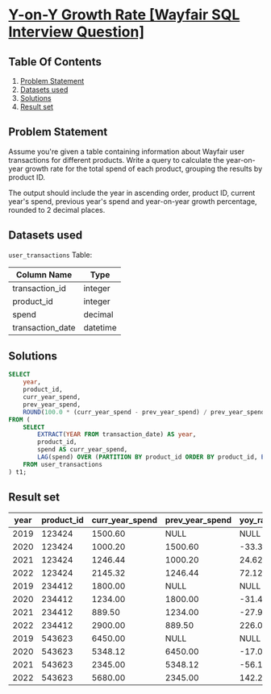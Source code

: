 # [Y-on-Y Growth Rate [Wayfair SQL Interview Question]](https://datalemur.com/questions/yoy-growth-rate)

## Table Of Contents
1. [Problem Statement](#problem-statement)
2. [Datasets used](#datasets-used)
3. [Solutions](#solutions)
4. [Result set](#result-set)

## Problem Statement

Assume you're given a table containing information about Wayfair user transactions for different products. Write a query to calculate the year-on-year growth rate for the total spend of each product, grouping the results by product ID.

The output should include the year in ascending order, product ID, current year's spend, previous year's spend and year-on-year growth percentage, rounded to 2 decimal places.

## Datasets used

```user_transactions``` Table:

|  Column Name  | Type          |
| ------------- | ------------- |
| transaction_id | integer |
| product_id |	integer |
| spend |	decimal |
| transaction_date |	datetime |

## Solutions

```sql
SELECT
    year,
    product_id,
    curr_year_spend,
    prev_year_spend,
    ROUND(100.0 * (curr_year_spend - prev_year_spend) / prev_year_spend, 2) AS yoy_rate
FROM (
    SELECT
        EXTRACT(YEAR FROM transaction_date) AS year,
        product_id,
        spend AS curr_year_spend,
        LAG(spend) OVER (PARTITION BY product_id ORDER BY product_id, EXTRACT(YEAR FROM transaction_date)) AS prev_year_spend
    FROM user_transactions
) t1;
```

## Result set

| year | product_id | curr_year_spend | prev_year_spend | yoy_rate |
| ---- | ---------- | --------------- | --------------- | -------- |
| 2019 | 123424     | 1500.60         | NULL            | NULL     |
| 2020 | 123424     | 1000.20         | 1500.60         | -33.35   |
| 2021 | 123424     | 1246.44         | 1000.20         | 24.62    |
| 2022 | 123424     | 2145.32         | 1246.44         | 72.12    |
| 2019 | 234412     | 1800.00         | NULL            | NULL     |
| 2020 | 234412     | 1234.00         | 1800.00         | -31.44   |
| 2021 | 234412     | 889.50          | 1234.00         | -27.92   |
| 2022 | 234412     | 2900.00         | 889.50          | 226.03   |
| 2019 | 543623     | 6450.00         | NULL            | NULL     |
| 2020 | 543623     | 5348.12         | 6450.00         | -17.08   |
| 2021 | 543623     | 2345.00         | 5348.12         | -56.15   |
| 2022 | 543623     | 5680.00         | 2345.00         | 142.22   |